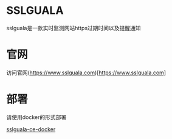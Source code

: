 # SSLGUALA

sslguala是一款实时监测网站https过期时间以及提醒通知

# 官网
访问官网(https://www.sslguala.com)[https://www.sslguala.com]


# 部署
请使用docker的形式部署

[sslguala-ce-docker](https://github.com/FIRHQ/sslguala-ce-docker)